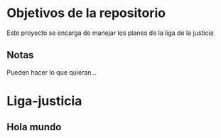 # Objetivos de la repositorio

Este proyecto se encarga de manejar los planes de la liga de la justicia


## Notas
Pueden hacer lo que quieran...
# Liga-justicia

## Hola mundo
